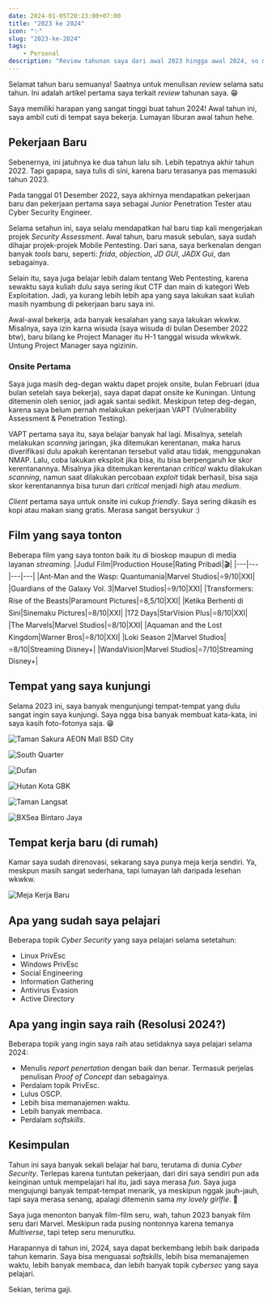 ```yaml
---
date: 2024-01-05T20:23:00+07:00
title: "2023 ke 2024"
icon: "✨"
slug: "2023-ke-2024"
tags: 
    - Personal
description: "Review tahunan saya dari awal 2023 hingga awal 2024, so much fun!"
---
```


Selamat tahun baru semuanya! Saatnya untuk menulisan _review_ selama satu tahun. Ini adalah artikel pertama saya terkait _review_ tahunan saya. 😁

Saya memiliki harapan yang sangat tinggi buat tahun 2024! Awal tahun ini, saya ambil cuti di tempat saya bekerja. Lumayan liburan awal tahun hehe.

## Pekerjaan Baru
Sebenernya, ini jatuhnya ke dua tahun lalu sih. Lebih tepatnya akhir tahun 2022. Tapi gapapa, saya tulis di sini, karena baru terasanya pas memasuki tahun 2023.

Pada tanggal 01 Desember 2022, saya akhirnya mendapatkan pekerjaan baru dan pekerjaan pertama saya sebagai Junior Penetration Tester atau Cyber Security Engineer.

Selama setahun ini, saya selalu mendapatkan hal baru tiap kali mengerjakan projek _Security Assessment_. Awal tahun, baru masuk sebulan, saya sudah dihajar projek-projek Mobile Pentesting. Dari sana, saya berkenalan dengan banyak _tools_ baru, seperti: _frida_, _objection_, _JD GUI_, _JADX Gui_, dan sebagainya.

Selain itu, saya juga belajar lebih dalam tentang Web Pentesting, karena sewaktu saya kuliah dulu saya sering ikut CTF dan main di kategori Web Exploitation. Jadi, ya kurang lebih lebih apa yang saya lakukan saat kuliah masih nyambung di pekerjaan baru saya ini.

Awal-awal bekerja, ada banyak kesalahan yang saya lakukan wkwkw. Misalnya, saya izin karna wisuda (saya wisuda di bulan Desember 2022 btw), baru bilang ke Project Manager itu H-1 tanggal wisuda wkwkwk. Untung Project Manager saya ngizinin.

### Onsite Pertama
Saya juga masih deg-degan waktu dapet projek onsite, bulan Februari (dua bulan setelah saya bekerja), saya dapat dapat onsite ke Kuningan. Untung ditemenin oleh senior, jadi agak santai sedikit. Meskipun tetep deg-degan, karena saya belum pernah melakukan pekerjaan VAPT (Vulnerability Assessment & Penetration Testing).

VAPT pertama saya itu, saya belajar banyak hal lagi. Misalnya, setelah melakukan _scanning_ jaringan, jika ditemukan kerentanan, maka harus diverifikasi dulu apakah kerentanan tersebut valid atau tidak, menggunakan NMAP. Lalu, coba lakukan eksploit jika bisa, itu bisa berpengaruh ke skor kerentanannya. Misalnya jika ditemukan kerentanan _critical_ waktu dilakukan _scanning_, namun saat dilakukan percobaan _exploit_ tidak berhasil, bisa saja skor kerentanannya bisa turun dari _critical_ menjadi _high_ atau _medium_.

_Client_ pertama saya untuk onsite ini cukup _friendly_. Saya sering dikasih es kopi atau makan siang gratis. Merasa sangat bersyukur :)

## Film yang saya tonton
Beberapa film yang saya tonton baik itu di bioskop maupun di media layanan _streaming_.
|Judul Film|Production House|Rating Pribadi|🎬|
|---|---|---|---|
|Ant-Man and the Wasp: Quantumania|Marvel Studios|⭐9/10|XXI|
|Guardians of the Galaxy Vol. 3|Marvel Studios|⭐9/10|XXI|
|Transformers: Rise of the Beasts|Paramount Pictures|⭐8,5/10|XXI|
|Ketika Berhenti di Sini|Sinemaku Pictures|⭐8/10|XXI|
|172 Days|StarVision Plus|⭐8/10|XXI|
|The Marvels|Marvel Studios|⭐8/10|XXI|
|Aquaman and the Lost Kingdom|Warner Bros|⭐8/10|XXI|
|Loki Season 2|Marvel Studios|⭐8/10|Streaming Disney+|
|WandaVision|Marvel Studios|⭐7/10|Streaming Disney+|

## Tempat yang saya kunjungi
Selama 2023 ini, saya banyak mengunjungi tempat-tempat yang dulu sangat ingin saya kunjungi. Saya ngga bisa banyak membuat kata-kata, ini saya kasih foto-fotonya saja. 😁

![Taman Sakura AEON Mall BSD City](image.png)

![South Quarter](image-1.png)

![Dufan](image-2.png)

![Hutan Kota GBK](image-3.png)

![Taman Langsat](image-4.png)

![BXSea Bintaro Jaya](image-5.png)

## Tempat kerja baru (di rumah)
Kamar saya sudah direnovasi, sekarang saya punya meja kerja sendiri. Ya, meskpun masih sangat sederhana, tapi lumayan lah daripada lesehan wkwkw.

![Meja Kerja Baru](image-6.png)

## Apa yang sudah saya pelajari
Beberapa topik _Cyber Security_ yang saya pelajari selama setetahun:
- Linux PrivEsc
- Windows PrivEsc
- Social Engineering
- Information Gathering
- Antivirus Evasion
- Active Directory

## Apa yang ingin saya raih (Resolusi 2024?)
Beberapa topik yang ingin saya raih atau setidaknya saya pelajari selama 2024:
- Menulis _report penertation_ dengan baik dan benar. Termasuk perjelas penulisan _Proof of Concept_ dan sebagainya.
- Perdalam topik PrivEsc.
- Lulus OSCP.
- Lebih bisa memanajemen waktu.
- Lebih banyak membaca.
- Perdalam _softskills_.

## Kesimpulan
Tahun ini saya banyak sekali belajar hal baru, terutama di dunia _Cyber Security_. Terlepas karena tuntutan pekerjaan, dari diri saya sendiri pun ada keinginan untuk mempelajari hal itu, jadi saya merasa _fun_. Saya juga mengujungi banyak tempat-tempat menarik, ya meskipun nggak jauh-jauh, tapi saya merasa senang, apalagi ditemenin sama _my lovely girlfie_. 🫰

Saya juga menonton banyak film-film seru, wah, tahun 2023 banyak film seru dari Marvel. Meskipun rada pusing nontonnya karena temanya _Multiverse_, tapi tetep seru menurutku.

Harapannya di tahun ini, 2024, saya dapat berkembang lebih baik daripada tahun kemarin. Saya bisa menguasai _softskills_, lebih bisa memanajemen waktu, lebih banyak membaca, dan lebih banyak topik _cybersec_ yang saya pelajari.

Sekian, terima gaji.
